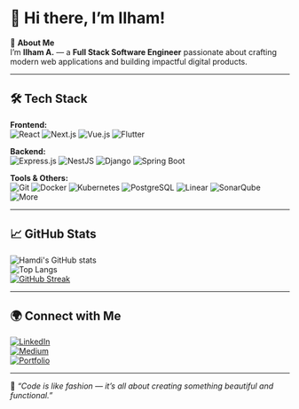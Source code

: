 # 👋 Hi there, I’m Ilham!

🌱 **About Me**  
I’m **Ilham A.** — a **Full Stack Software Engineer** passionate about crafting modern web applications and building impactful digital products.

---

## 🛠️ Tech Stack

**Frontend:**  
![React](https://img.shields.io/badge/React-20232A?style=for-the-badge&logo=react&logoColor=61DAFB)
![Next.js](https://img.shields.io/badge/Next.js-000000?style=for-the-badge&logo=nextdotjs&logoColor=white)
![Vue.js](https://img.shields.io/badge/Vue.js-35495E?style=for-the-badge&logo=vuedotjs&logoColor=4FC08D)
![Flutter](https://img.shields.io/badge/Flutter-02569B?style=for-the-badge&logo=flutter&logoColor=white)

**Backend:**  
![Express.js](https://img.shields.io/badge/Express.js-000000?style=for-the-badge&logo=express&logoColor=white)
![NestJS](https://img.shields.io/badge/NestJS-E0234E?style=for-the-badge&logo=nestjs&logoColor=white)
![Django](https://img.shields.io/badge/Django-092E20?style=for-the-badge&logo=django&logoColor=white)
![Spring Boot](https://img.shields.io/badge/Spring_Boot-6DB33F?style=for-the-badge&logo=spring-boot&logoColor=white)

**Tools & Others:**  
![Git](https://img.shields.io/badge/Git-F05032?style=for-the-badge&logo=git&logoColor=white)
![Docker](https://img.shields.io/badge/Docker-2496ED?style=for-the-badge&logo=docker&logoColor=white)
![Kubernetes](https://img.shields.io/badge/Kubernetes-326CE5?style=for-the-badge&logo=kubernetes&logoColor=white)
![PostgreSQL](https://img.shields.io/badge/PostgreSQL-316192?style=for-the-badge&logo=postgresql&logoColor=white)
![Linear](https://img.shields.io/badge/Linear-5E6AD2?style=for-the-badge&logo=linear&logoColor=white)
![SonarQube](https://img.shields.io/badge/SonarQube-4E9BCD?style=for-the-badge&logo=sonarqube&logoColor=white)
![More](https://img.shields.io/badge/and_more-555555?style=for-the-badge)

---

## 📈 GitHub Stats

![Hamdi's GitHub stats](https://github-readme-stats.vercel.app/api?username=ilhamelhamdi&show_icons=true&theme=radical)  
![Top Langs](https://github-readme-stats.vercel.app/api/top-langs/?username=ilhamelhamdi&layout=compact&theme=radical)  
[![GitHub Streak](https://streak-stats.demolab.com?user=ilhamelhamdi&theme=radical)](https://git.io/streak-stats)

---

## 🌍 Connect with Me
[![LinkedIn](https://img.shields.io/badge/LinkedIn-0A66C2?style=for-the-badge&logo=linkedin&logoColor=white)](https://www.linkedin.com/in/ilham-abdillah/)  
[![Medium](https://img.shields.io/badge/Medium-000000?style=for-the-badge&logo=medium&logoColor=white)](https://medium.com/@ilham.abdillah.alhamdi)  
[![Portfolio](https://img.shields.io/badge/Portfolio-FF7139?style=for-the-badge&logo=firefox-browser&logoColor=white)](https://ilhamelhamdi.com)

---

💬 *“Code is like fashion — it’s all about creating something beautiful and functional.”*
